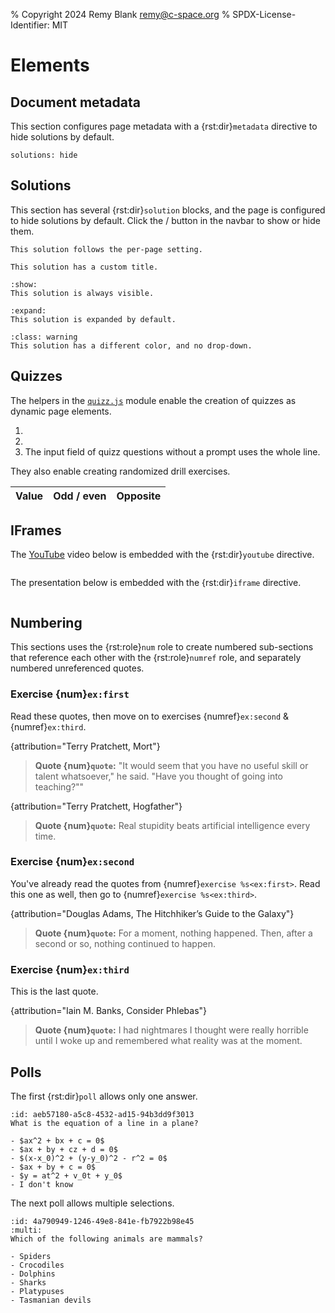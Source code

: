 % Copyright 2024 Remy Blank <remy@c-space.org>
% SPDX-License-Identifier: MIT

# Elements

## Document metadata

This section configures page metadata with a {rst:dir}`metadata` directive to
hide solutions by default.

```{metadata}
solutions: hide
```

## Solutions

This section has several {rst:dir}`solution` blocks, and the page is
configured to hide solutions by default. Click the
<span class="tdoc fa-eye"></span> / <span class="tdoc fa-eye-slash"></span>
button in the navbar to show or hide them.

```{solution}
This solution follows the per-page setting.
```

```{solution} *Complete* solution
This solution has a custom title.
```

```{solution} Solution (show)
:show:
This solution is always visible.
```

```{solution} Solution (expand)
:expand:
This solution is expanded by default.
```

```{solution}
:class: warning
This solution has a different color, and no drop-down.
```

## Quizzes

The helpers in the
[`quizz.js`](https://github.com/t-doc-org/common/blob/main/tdoc/common/static/tdoc/quizz.js)
module enable the creation of quizzes as dynamic page elements.

<script>
'use strict';
(() => {
    let core = tdoc.import('tdoc/core.js').then(m => { core = m; });
    let quizz = tdoc.import('tdoc/quizz.js').then(m => { quizz = m; });

    tdoc.question = tdoc.when(core, quizz, (script, prompt, want) => {
        return quizz.question(script, prompt, resp => {
            if (resp === want) return true;
            return core.html`\
The solution is <em>probably</em> "${want}". Maybe. I'm not sure.`;
      });
    });

    tdoc.tableQuizz = tdoc.when(core, quizz, (script, max) => {
        quizz.genTable(script, (table, row, button) => {
            // Generate a new random question.
            const value = Math.floor(Math.random() * (max + 1));

            // Add the row cells.
            row.appendChild(core.elmt`<td class="text-center">${value}</td>`);
            const sel = core.qs(row.appendChild(core.elmt`\
<td class="text-center">\
<select><option></option><option>odd</option><option>even</option></select>\
</td>`), 'select');
            const input = core.qs(row.appendChild(core.elmt`\
<td>\
<input type="text" autocapitalize="off" autocomplete="off" autocorrect="off"\
 spellcheck="false">\
</td>`), 'input');
            core.on(input).keydown(e => {
                if (e.key === 'Enter' && !e.altKey && !e.ctrlKey
                        && !e.metaKey) {
                    e.preventDefault();
                    button.click();
                }
            });

            function verify() {
                const v = sel.value === 'odd' ? true :
                          sel.value === 'even' ? false : null;
                let res = v === (value % 2 === 1);
                sel.classList.toggle('tdoc-bg-bad', !res);
                const ok = input.value.trim() === (-value).toString();
                input.classList.toggle('tdoc-bg-bad', !ok);
                res = res & ok;
                if (res) core.enable(false, sel, input);
                return res;
            }

            return {verify, focus: sel};
        });
    });
})();
</script>

1.  <script>
    const value = Math.floor(256 * Math.random());
    tdoc.question(
      `Convert \\(${value.toString(2).padStart(8, '0')}_2\\) to decimal.`,
      value.toString());
    </script>
2.  <script>
    tdoc.question(`\
    What is the answer to the ultimate question of life, the universe, and \
    everything? Explain your reasoning in full detail, provide references, and \
    indicate plausible alternatives.`, '42');
    </script>
3.  The input field of quizz questions without a prompt uses the whole line.
    <script>tdoc.question(undefined, "cool");</script>

They also enable creating randomized drill exercises.

| Value | Odd / even | Opposite |
| :---: | :--------: | :------: |

<script>tdoc.tableQuizz(99);</script>

## IFrames

The [YouTube](https://youtube.com/) video below is embedded with the
{rst:dir}`youtube` directive.

```{youtube} aVwxzDHniEw
```

The presentation below is embedded with the {rst:dir}`iframe` directive.

```{iframe} https://docs.google.com/presentation/d/e/2PACX-1vQEemAMuCYvYvdxAJVRJBFD5NU8NQzasRyRpNau10iIVNGCpZSRgw_5dYTUd8EDhE8YyB_6v8b_2F37/embed?start=false&loop=false&delayms=3000
```

## Numbering

This sections uses the {rst:role}`num` role to create numbered sub-sections that
reference each other with the {rst:role}`numref` role, and separately numbered
unreferenced quotes.

### Exercise {num}`ex:first`

Read these quotes, then move on to exercises {numref}`ex:second` &
{numref}`ex:third`.

{attribution="Terry Pratchett, Mort"}
> **Quote {num}`quote`:** "It would seem that you have no useful skill or talent
> whatsoever," he said. "Have you thought of going into teaching?""

{attribution="Terry Pratchett, Hogfather"}
> **Quote {num}`quote`:** Real stupidity beats artificial intelligence every
> time.

### Exercise {num}`ex:second`

You've already read the quotes from {numref}`exercise %s<ex:first>`. Read this
one as well, then go to {numref}`exercise %s<ex:third>`.

{attribution="Douglas Adams, The Hitchhiker’s Guide to the Galaxy"}
> **Quote {num}`quote`:** For a moment, nothing happened. Then, after a second
> or so, nothing continued to happen.

### Exercise {num}`ex:third`

This is the last quote.

{attribution="Iain M. Banks, Consider Phlebas"}
> **Quote {num}`quote`:** I had nightmares I thought were really horrible until
> I woke up and remembered what reality was at the moment.

## Polls

The first {rst:dir}`poll` allows only one answer.

```{poll}
:id: aeb57180-a5c8-4532-ad15-94b3dd9f3013
What is the equation of a line in a plane?

- $ax^2 + bx + c = 0$
- $ax + by + cz + d = 0$
- $(x-x_0)^2 + (y-y_0)^2 - r^2 = 0$
- $ax + by + c = 0$
- $y = at^2 + v_0t + y_0$
- I don't know
```

The next poll allows multiple selections.

```{poll}
:id: 4a790949-1246-49e8-841e-fb7922b98e45
:multi:
Which of the following animals are mammals?

- Spiders
- Crocodiles
- Dolphins
- Sharks
- Platypuses
- Tasmanian devils
```
